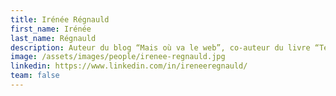 ```yaml
---
title: Irénée Régnauld
first_name: Irénée
last_name: Régnauld
description: Auteur du blog “Mais où va le web”, co-auteur du livre “Technologie partout, démocratie nulle part”, Fondateur du Mouton Numérique
image: /assets/images/people/irenee-regnauld.jpg
linkedin: https://www.linkedin.com/in/ireneeregnauld/
team: false
---
```

